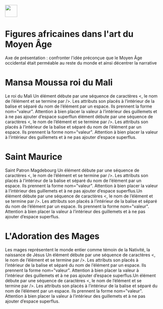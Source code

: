 <a href="https://juncture-digital.org"><img src="https://raw.githubusercontent.com/digitalArtHistory/recits-numeriques/main/images/btn_juncture.svg" style="height:40px"></a>

<param ve-config 
       title="depart" 
       banner="/images/ViennaDioscoridesFolio483vBirds.jpg" 
       layout="vertical">

# Figures africaines dans l'art du Moyen Âge

Axe de présentation : confronter l'idée préconçue que le Moyen Âge occidental était perméable au reste du monde et ainsi décentrer la narrative


# Mansa Moussa roi du Mali
Le roi du Mali
Un élément débute par une séquence de caractères <, le nom de l’élément et se termine par />. Les attributs son placés à l’intérieur de la balise et séparé du nom de l’élément par un espace. Ils prennent la forme nom="valeur". Attention à bien placer la valeur à l’intérieur des guillemets et à ne pas ajouter d’espace superflun élément débute par une séquence de caractères <, le nom de l’élément et se termine par />. Les attributs son placés à l’intérieur de la balise et séparé du nom de l’élément par un espace. Ils prennent la forme nom="valeur". Attention à bien placer la valeur à l’intérieur des guillemets et à ne pas ajouter d’espace superflus.
<param ve-image
    manifest="https://gallica.bnf.fr/iiif/ark:/12148/btv1b84466411/manifest.json">
      
# Saint Maurice     
Saint Patron Magdebourg
Un élément débute par une séquence de caractères <, le nom de l’élément et se termine par />. Les attributs son placés à l’intérieur de la balise et séparé du nom de l’élément par un espace. Ils prennent la forme nom="valeur". Attention à bien placer la valeur à l’intérieur des guillemets et à ne pas ajouter d’espace superflus.Un élément débute par une séquence de caractères <, le nom de l’élément et se termine par />. Les attributs son placés à l’intérieur de la balise et séparé du nom de l’élément par un espace. Ils prennent la forme nom="valeur". Attention à bien placer la valeur à l’intérieur des guillemets et à ne pas ajouter d’espace superflus.
<param ve-graphic url="hhttps://gallica.bnf.fr/ark:/12148/btv1b84466411/f1.highres" title="Saint Maurice" />

# L'Adoration des Mages

Les mages représentent le monde entier comme témoin de la Nativité, la naissance de Jésus
Un élément débute par une séquence de caractères <, le nom de l’élément et se termine par />. Les attributs son placés à l’intérieur de la balise et séparé du nom de l’élément par un espace. Ils prennent la forme nom="valeur". Attention à bien placer la valeur à l’intérieur des guillemets et à ne pas ajouter d’espace superflus.Un élément débute par une séquence de caractères <, le nom de l’élément et se termine par />. Les attributs son placés à l’intérieur de la balise et séparé du nom de l’élément par un espace. Ils prennent la forme nom="valeur". Attention à bien placer la valeur à l’intérieur des guillemets et à ne pas ajouter d’espace superflus.
<param ve-image
    manifest="https://gallica.bnf.fr/iiif/ark:/12148/btv1b10505681s/manifest.json">



